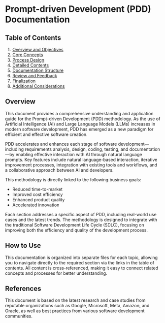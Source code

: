 # Prompt-driven Development (PDD) Documentation

## Table of Contents

1. [Overview and Objectives](1.prompt-driven-development-methodology-overview.md)
2. [Core Concepts](2.prompt-driven-development-methodology-core-concepts.md)
3. [Process Design](3.prompt-driven-development-methodology-process.md)
4. [Detailed Contents](4.prompt-driven-development-methodology-details.md)
5. [Documentation Structure](5.prompt-driven-development-methodology-documentation.md)
6. [Review and Feedback](6.prompt-driven-development-methodology-review.md)
7. [Finalization](7.prompt-driven-development-methodology-finalization.md)
8. [Additional Considerations](8.prompt-driven-development-methodology-considerations.md)

## Overview

This document provides a comprehensive understanding and application guide for the Prompt-driven Development (PDD) methodology. As the use of Artificial Intelligence (AI) and Large Language Models (LLMs) increases in modern software development, PDD has emerged as a new paradigm for efficient and effective software creation.

PDD accelerates and enhances each stage of software development—including requirements analysis, design, coding, testing, and documentation—by enabling effective interaction with AI through natural language prompts. Key features include natural language-based interaction, iterative improvement processes, integration with existing tools and workflows, and a collaborative approach between AI and developers.

This methodology is directly linked to the following business goals:
- Reduced time-to-market
- Improved cost efficiency
- Enhanced product quality
- Accelerated innovation

Each section addresses a specific aspect of PDD, including real-world use cases and the latest trends. The methodology is designed to integrate with the traditional Software Development Life Cycle (SDLC), focusing on improving both the efficiency and quality of the development process.

## How to Use

This documentation is organized into separate files for each topic, allowing you to navigate directly to the required section via the links in the table of contents. All content is cross-referenced, making it easy to connect related concepts and processes for better understanding.

## References

This document is based on the latest research and case studies from reputable organizations such as Google, Microsoft, Meta, Amazon, and Oracle, as well as best practices from various software development communities.
